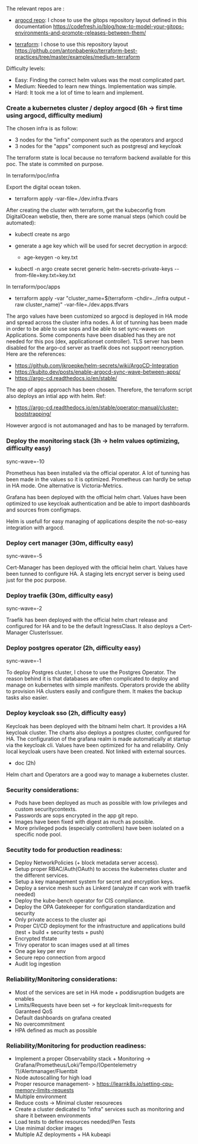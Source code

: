 The relevant repos are :

- [argocd repo](https://github.com/DzeCin/argo): I chose to use the gitops repository layout defined in this documentation https://codefresh.io/blog/how-to-model-your-gitops-environments-and-promote-releases-between-them/

- [terraform](https://github.com/DzeCin/argo-tf): I chose to use this repository layout https://github.com/antonbabenko/terraform-best-practices/tree/master/examples/medium-terraform


Difficulty levels:
 - Easy: Finding the correct helm values was the most complicated part. 
 - Medium: Needed to learn new things. Implementation was simple.
 - Hard: It took me a lot of time to learn and implement.

### Create a kubernetes cluster / deploy argocd (6h -> first time using argocd, difficulty medium)

The chosen infra is as follow:
- 3 nodes for the "infra" component such as the operators and argocd
- 3 nodes for the "apps" component such as postgresql and keycloak

The terraform state is local because no terraform backend available for this poc. The state is commited on purpose.

In terraform/poc/infra

Export the digital ocean token.

- terraform apply -var-file=./dev.infra.tfvars

After creating the cluster with terraform, get the kubeconfig from DigitalOcean webstie, then, there are some manual steps (which could be automated):

- kubectl create ns argo

- generate a age key which will be used for secret decryption in argocd:
  - age-keygen -o key.txt

- kubectl -n argo create secret generic helm-secrets-private-keys --from-file=key.txt=key.txt


In terraform/poc/apps

- terraform apply -var "cluster_name=$(terraform -chdir=../infra output -raw cluster_name)" -var-file=./dev.apps.tfvars

The argo values have been customized so argocd is deployed in HA mode and spread across the cluster infra nodes. A lot of tunning has been made in order to be able to use sops and be able to set sync-waves on Applications.
Some components have been disabled has they are not needed for this pos (dex, applicationset controller).
TLS server has been disabled for the argo-cd server as traefik does not support reencryption.
Here are the references:

- https://github.com/jkroepke/helm-secrets/wiki/ArgoCD-Integration
- https://kubito.dev/posts/enable-argocd-sync-wave-between-apps/
- https://argo-cd.readthedocs.io/en/stable/

The app of apps approach has been chosen. Therefore, the terraform script also deploys an intial app with helm. Ref:
- https://argo-cd.readthedocs.io/en/stable/operator-manual/cluster-bootstrapping/

However argocd is not automanaged and has to be managed by terraform.


### Deploy the monitoring stack (3h -> helm values optimizing, difficulty easy)

sync-wave=-10

Prometheus has been installed via the official operator. A lot of tunning has been made in the values so it is optimized. Prometheus can hardly be setup in HA mode. One alternative is Victoria-Metrics.

Grafana has been deployed with the official helm chart. Values have been optimized to use keycloak authentication and be able to import dashboards and sources from configmaps.

Helm is usefull for easy managing of applications despite the not-so-easy integration with argocd.

### Deploy cert manager (30m, difficulty easy)

sync-wave=-5

Cert-Manager has been deployed with the official helm chart. Values have been tunned to configure HA.
A staging lets encrypt server is being used just for the poc purpose.

### Deploy traefik (30m, difficulty easy)

sync-wave=-2

Traefik has been deployed with the official helm chart release and configured for HA and to be the default IngressClass. It also deploys a Cert-Manager ClusterIssuer.

### Deploy postgres operator (2h, difficulty easy)

sync-wave=-1

To deploy Postgres cluster, I chose to use the Postgres Operator. The reason behind it is that databases are often complicated to deploy and manage on kubernetes with simple manifests. Operators provide the ability to provision HA clusters easily and configure them. It makes the backup tasks also easier.

### Deploy keycloak sso (2h, difficulty easy)

Keycloak has been deployed with the bitnami helm chart. It provides a HA keycloak cluster.
The charts also deploys a postgres cluster, configured for HA.
The configuration of the grafana realm is made automatically at startup via the keycloak cli.
Values have been optimized for ha and reliability.
Only local keycloak users have been created. Not linked with external sources.

+ doc (2h)

Helm chart and Operators are a good way to manage a kubernetes cluster.

### Security considerations:
 - Pods have been deployed as much as possible with low privileges and custom securitycontexts.
 - Passwords are sops encrypted in the app git repo.
 - Images have been fixed with digest as much as possible.
 - More privileged pods (especially controllers) have been isolated on a specific node pool.

### Secutity todo for production readiness:
 - Deploy NetworkPolicies (+ block metadata server access).
 - Setup proper RBAC/Auth(OAuth) to access the kubernetes cluster and the different services.
 - Setup a key management system for secret and encryption keys.
 - Deploy a service mesh such as Linkerd (analyze if can work with traefik needed)
 - Deploy the kube-bench operator for CIS compliance.
 - Deploy the OPA Gatekeeper for configuration standardization and security
 - Only private access to the cluster api
 - Proper CI/CD deployment for the infrastructure and applications build (test + build + security tests + push)
 - Encrypted tfstate
 - Trivy operator to scan images used at all times
 - One age key per env
 - Secure repo connection from argocd
 - Audit log ingestion

### Reliability/Monitoring considerations:
 - Most of the services are set in HA mode + poddisruption budgets are enables
 - Limits/Requests have been set -> for keycloak limit=requests for Garanteed QoS
 - Default dashboards on grafana created
 - No overcommitment
 - HPA defined as much as possible

### Reliability/Monitoring for production readiness:
 - Implement a proper Observability stack + Monitoring -> Grafana/Prometheus/Loki/Tempo/(Opentelemetry ?)/Alertmanager/Fluentbit
 - Node autoscalling for high load 
 - Proper resource management- > https://learnk8s.io/setting-cpu-memory-limits-requests
 - Multiple environment
 - Reduce costs -> Minimal cluster resoureces
 - Create a cluster dedicated to "infra" services such as monitoring and share it between environments
 - Load tests to define resources needed/Pen Tests
 - Use minimal docker images
 - Multiple AZ deployments + HA kubeapi
